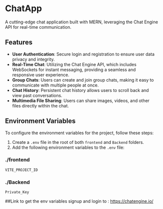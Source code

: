# ChatApp

A cutting-edge chat application built with MERN, leveraging the Chat Engine API for real-time communication.

## Features

- **User Authentication**: Secure login and registration to ensure user data privacy and integrity.
- **Real-Time Chat**: Utilizing the Chat Engine API, which includes WebSockets for instant messaging, providing a seamless and responsive user experience.
- **Group Chats**: Users can create and join group chats, making it easy to communicate with multiple people at once.
- **Chat History**: Persistent chat history allows users to scroll back and view past conversations.
- **Multimedia File Sharing**: Users can share images, videos, and other files directly within the chat.

## Environment Variables

To configure the environment variables for the project, follow these steps:

1. Create a `.env` file in the root of both `frontend` and `Backend` folders.
2. Add the following environment variables to the `.env` file:

### ./frontend
`VITE_PROJECT_ID`

### ./Backend
`Private_Key`

##Link
to get the env variables signup and login to : https://chatengine.io/
